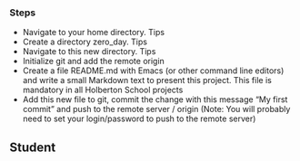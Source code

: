 ### Steps

* Navigate to your home directory. Tips
* Create a directory zero_day. Tips
* Navigate to this new directory. Tips
* Initialize git and add the remote origin
* Create a file README.md with Emacs (or other command line editors) and write a small Markdown text to present this project. This file is mandatory in all Holberton School projects
* Add this new file to git, commit the change with this message “My first commit” and push to the remote server / origin (Note: You will probably need to set your login/password to push to the remote server)

## Student